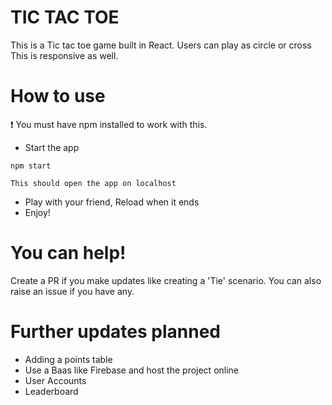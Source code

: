 # TIC TAC TOE

This is a Tic tac toe game built in React. Users can play as circle or cross
This is responsive as well.

# How to use

❗ You must have npm installed to work with this.

- Start the app

```
npm start
```

    This should open the app on localhost

- Play with your friend, Reload when it ends
- Enjoy!

# You can help!

Create a PR if you make updates like creating a 'Tie' scenario. You can also raise an issue if you have any.

# Further updates planned

- Adding a points table
- Use a Baas like Firebase and host the project online
- User Accounts
- Leaderboard
